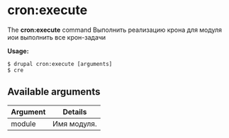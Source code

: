 # cron:execute
The **cron:execute** command Выполнить реализацию крона для модуля иои выполнить все крон-задачи

**Usage:**
```
$ drupal cron:execute [arguments] 
$ cre  
```

## Available arguments
Argument | Details
---------|-------------
module | Имя модуля.
